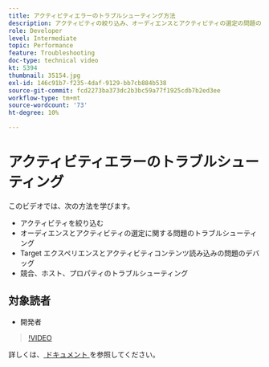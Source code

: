 ```yaml
---
title: アクティビティエラーのトラブルシューティング方法
description: アクティビティの絞り込み、オーディエンスとアクティビティの選定の問題のトラブルシューティング、Target エクスペリエンスとアクティビティコンテンツの読み込みの問題のデバッグ、競合、ホスト、プロパティのトラブルシューティングを行う方法について説明します。
role: Developer
level: Intermediate
topic: Performance
feature: Troubleshooting
doc-type: technical video
kt: 5394
thumbnail: 35154.jpg
exl-id: 146c91b7-f235-4daf-9129-bb7cb884b538
source-git-commit: fcd2273ba373dc2b3bc59a77f1925cdb7b2ed3ee
workflow-type: tm+mt
source-wordcount: '73'
ht-degree: 10%

---
```


# アクティビティエラーのトラブルシューティング

このビデオでは、次の方法を学びます。

* アクティビティを絞り込む
* オーディエンスとアクティビティの選定に関する問題のトラブルシューティング
* Target エクスペリエンスとアクティビティコンテンツ読み込みの問題のデバッグ
* 競合、ホスト、プロパティのトラブルシューティング

## 対象読者

* 開発者

>[!VIDEO](https://video.tv.adobe.com/v/35154/?quality=12)

詳しくは、[ ドキュメント ](https://experienceleague.adobe.com/docs/target/using/troubleshoot/troubleshooting-target.html?lang=ja) を参照してください。

